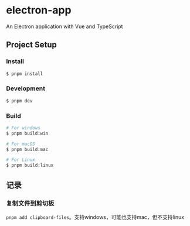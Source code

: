 # electron-app

An Electron application with Vue and TypeScript

## Project Setup

### Install

```bash
$ pnpm install
```

### Development

```bash
$ pnpm dev
```

### Build

```bash
# For windows
$ pnpm build:win

# For macOS
$ pnpm build:mac

# For Linux
$ pnpm build:linux
```

## 记录

### 复制文件到剪切板

`pnpm add clipboard-files`。支持windows，可能也支持mac，但不支持linux
